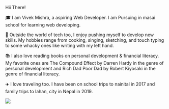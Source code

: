 Hii There!

🎓 I am Vivek Mishra, a aspiring Web Developer. I am Pursuing in masai school for learning web developing.

🎸 Outside the world of tech too, I enjoy pushing myself to develop new skills. My hobbies range from cooking, singing, sketching, and touch typing to some whacky ones like writing with my left hand.

📚 I also love reading books on personal development & financial literacy. My favorite ones are The Compound Effect by Darren Hardy in the genre of personal development and Rich Dad Poor Dad by Robert Kiyosaki in the genre of financial literacy.

✈️ I love traveling too. I have been on school trips to nainital in 2017 and family trips to lahan, city in Nepal in 2019.

<img src="https://github-readme-stats.vercel.app/api?username=NatwarBHAI&theme=highcontrast&show_icons=true&count_private=true">
